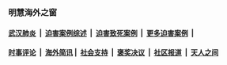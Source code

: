 
### 明慧海外之窗

####  [武汉肺炎](indexes/365.md?t=07170701) &nbsp;|&nbsp;  [迫害案例综述](indexes/328.md?t=07170701) &nbsp;|&nbsp; [迫害致死案例](indexes/277.md?t=07170701)  &nbsp;|&nbsp; [更多迫害案例](indexes/81.md?t=07170701)  &nbsp;|&nbsp; 
####  [时事评论](indexes/19.md?t=07170701) &nbsp;|&nbsp; [海外简讯](indexes/245.md?t=07170701)&nbsp;|&nbsp;  [社会支持](indexes/140.md?t=07170701) &nbsp;|&nbsp; [褒奖决议](indexes/282.md?t=07170701) &nbsp;|&nbsp; [社区报道](indexes/91.md?t=07170701)  &nbsp;|&nbsp; [天人之间](indexes/78.md?t=07170701) 

